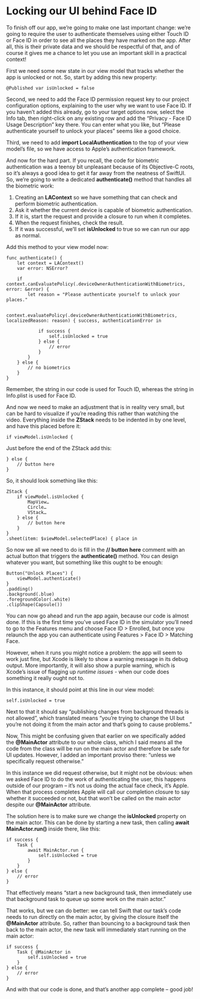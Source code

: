 # Locking our UI behind Face ID

To finish off our app, we’re going to make one last important change: we’re going to require the user to authenticate themselves using either Touch ID or Face ID in order to see all the places they have marked on the app. After all, this is their private data and we should be respectful of that, and of course it gives me a chance to let you use an important skill in a practical context!

First we need some new state in our view model that tracks whether the app is unlocked or not. So, start by adding this new property:
```
@Published var isUnlocked = false
```
Second, we need to add the Face ID permission request key to our project configuration options, explaining to the user why we want to use Face ID. If you haven’t added this already, go to your target options now, select the Info tab, then right-click on any existing row and add the “Privacy - Face ID Usage Description” key there. You can enter what you like, but “Please authenticate yourself to unlock your places” seems like a good choice.

Third, we need to add **import LocalAuthentication** to the top of your view model’s file, so we have access to Apple’s authentication framework.

And now for the hard part. If you recall, the code for biometric authentication was a teensy bit unpleasant because of its Objective-C roots, so it’s always a good idea to get it far away from the neatness of SwiftUI. So, we’re going to write a dedicated **authenticate()** method that handles all the biometric work:

1. Creating an **LAContext** so we have something that can check and perform biometric authentication.
2. Ask it whether the current device is capable of biometric authentication.
3. If it is, start the request and provide a closure to run when it completes.
4. When the request finishes, check the result.
5. If it was successful, we’ll set **isUnlocked** to true so we can run our app as normal.

Add this method to your view model now:
```
func authenticate() {
    let context = LAContext()
    var error: NSError?

    if context.canEvaluatePolicy(.deviceOwnerAuthenticationWithBiometrics, error: &error) {
        let reason = "Please authenticate yourself to unlock your places."

        context.evaluatePolicy(.deviceOwnerAuthenticationWithBiometrics, localizedReason: reason) { success, authenticationError in

            if success {
                self.isUnlocked = true
            } else {
                // error
            }
        }
    } else {
        // no biometrics
    }
}
```
Remember, the string in our code is used for Touch ID, whereas the string in Info.plist is used for Face ID.

And now we need to make an adjustment that is in reality very small, but can be hard to visualize if you’re reading this rather than watching the video. Everything inside the **ZStack** needs to be indented in by one level, and have this placed before it:
```
if viewModel.isUnlocked {
```
Just before the end of the ZStack add this:
```
} else {
    // button here
}
```
So, it should look something like this:
```
ZStack {
    if viewModel.isUnlocked {
        MapView…
        Circle…
        VStack…
    } else {
        // button here
    }
}
.sheet(item: $viewModel.selectedPlace) { place in
```
So now we all we need to do is fill in the **// button here** comment with an actual button that triggers the **authenticate()** method. You can design whatever you want, but something like this ought to be enough:
```
Button("Unlock Places") {
    viewModel.authenticate()
}
.padding()
.background(.blue)
.foregroundColor(.white)
.clipShape(Capsule())
```
You can now go ahead and run the app again, because our code is almost done. If this is the first time you’ve used Face ID in the simulator you’ll need to go to the Features menu and choose Face ID > Enrolled, but once you relaunch the app you can authenticate using Features > Face ID > Matching Face.

However, when it runs you might notice a problem: the app will seem to work just fine, but Xcode is likely to show a warning message in its debug output. More importantly, it will also show a purple warning, which is Xcode’s issue of flagging up *runtime issues* - when our code does something it really ought not to.

In this instance, it should point at this line in our view model:
```
self.isUnlocked = true
```
Next to that it should say “publishing changes from background threads is not allowed”, which translated means “you’re trying to change the UI but you’re not doing it from the main actor and that’s going to cause problems.”

Now, This might be confusing given that earlier on we specifically added the **@MainActor** attribute to our whole class, which I said means all the code from the class will be run on the main actor and therefore be safe for UI updates. However, I added an important proviso there: “unless we specifically request otherwise.”

In this instance we did request otherwise, but it might not be obvious: when we asked Face ID to do the work of authenticating the user, this happens outside of our program – it’s not us doing the actual face check, it’s Apple. When that process completes Apple will call our completion closure to say whether it succeeded or not, but that won’t be called on the main actor despite our **@MainActor** attribute.

The solution here is to make sure we change the **isUnlocked** property on the main actor. This can be done by starting a new task, then calling **await MainActor.run()** inside there, like this:
```
if success {
    Task {
        await MainActor.run {
            self.isUnlocked = true
        }
    }
} else {
    // error
}
```
That effectively means “start a new background task, then immediately use that background task to queue up some work on the main actor.”

That works, but we can do better: we can tell Swift that our task’s code needs to run directly on the main actor, by giving the closure itself the **@MainActor** attribute. So, rather than bouncing to a background task then back to the main actor, the new task will immediately start running on the main actor:
```
if success {
    Task { @MainActor in
        self.isUnlocked = true
    }
} else {
    // error
}
```
And with that our code is done, and that’s another app complete – good job!